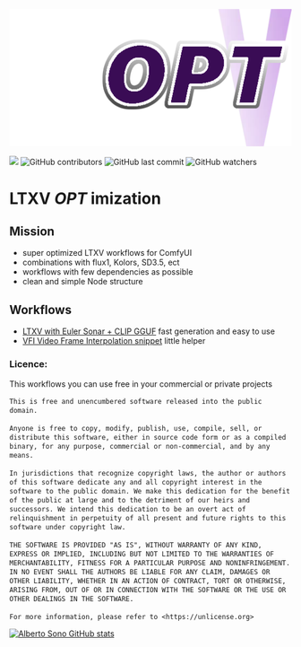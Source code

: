 
![logo](https://github.com/aimpowerment/LTXV-Super-Workflows/blob/main/logo.png)

![](https://img.shields.io/github/stars/aimpowerment/LTXV-Super-Workflows?style=social)
![GitHub contributors](https://img.shields.io/github/contributors/aimpowerment/LTXV-Super-Workflows)
![GitHub last commit](https://img.shields.io/github/last-commit/aimpowerment/LTXV-Super-Workflows)
![GitHub watchers](https://img.shields.io/github/watchers/aimpowerment/LTXV-Super-Workflows)


# LTXV _OPT_ imization

## Mission
- super optimized LTXV workflows for ComfyUI
- combinations with flux1, Kolors, SD3.5, ect
- workflows with few dependencies as possible
- clean and simple Node structure

## Workflows
- [LTXV with Euler Sonar + CLIP GGUF](https://github.com/aimpowerment/LTXV-Super-Workflows/blob/main/workflows/LTXV-SONAR-EULER-SUPERFAST-txt2vid.json) fast generation and easy to use
- [VFI Video Frame Interpolation snippet](https://github.com/aimpowerment/LTXV-Super-Workflows/blob/main/workflows/SRK-VFI-VIDEO-FRAME-INTERPOLATION.json) little helper

### Licence:
This workflows you can use free in your commercial or private projects

```
This is free and unencumbered software released into the public domain.

Anyone is free to copy, modify, publish, use, compile, sell, or
distribute this software, either in source code form or as a compiled
binary, for any purpose, commercial or non-commercial, and by any
means.

In jurisdictions that recognize copyright laws, the author or authors
of this software dedicate any and all copyright interest in the
software to the public domain. We make this dedication for the benefit
of the public at large and to the detriment of our heirs and
successors. We intend this dedication to be an overt act of
relinquishment in perpetuity of all present and future rights to this
software under copyright law.

THE SOFTWARE IS PROVIDED "AS IS", WITHOUT WARRANTY OF ANY KIND,
EXPRESS OR IMPLIED, INCLUDING BUT NOT LIMITED TO THE WARRANTIES OF
MERCHANTABILITY, FITNESS FOR A PARTICULAR PURPOSE AND NONINFRINGEMENT.
IN NO EVENT SHALL THE AUTHORS BE LIABLE FOR ANY CLAIM, DAMAGES OR
OTHER LIABILITY, WHETHER IN AN ACTION OF CONTRACT, TORT OR OTHERWISE,
ARISING FROM, OUT OF OR IN CONNECTION WITH THE SOFTWARE OR THE USE OR
OTHER DEALINGS IN THE SOFTWARE.

For more information, please refer to <https://unlicense.org>
```

[![Alberto Sono GitHub stats](https://github-readme-stats.vercel.app/api?username=aimpowerment&show_icons=true&theme=synthwave&rank_icon=github)](https://github.com/aimpowerment/LTXV-Super-Workflows)
